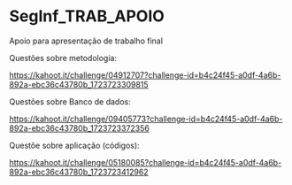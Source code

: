 # SegInf_TRAB_APOIO
Apoio para apresentação de trabalho final

Questões sobre metodologia:

https://kahoot.it/challenge/04912707?challenge-id=b4c24f45-a0df-4a6b-892a-ebc36c43780b_1723723309815

Questões sobre Banco de dados:

https://kahoot.it/challenge/09405773?challenge-id=b4c24f45-a0df-4a6b-892a-ebc36c43780b_1723723372356

Questõe sobre aplicação (códigos):

https://kahoot.it/challenge/05180085?challenge-id=b4c24f45-a0df-4a6b-892a-ebc36c43780b_1723723412962
